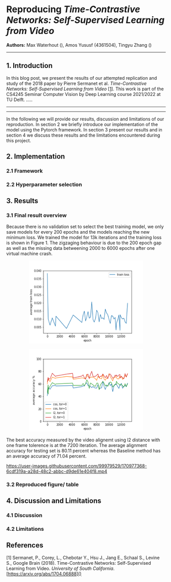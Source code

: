 # Reproducing *Time-Contrastive Networks: Self-Supervised Learning from Video*
**Authors:** Max Waterhout (), Amos Yususf (4361504), Tingyu Zhang ()
***

## 1. Introduction
In this blog post, we present the results of our attempted replication and study of the 2018 paper by Pierre Sermanet et al. 
*Time-Contrastive Networks: Self-Supervised Learning from Video* [[1]](#1). This work is part of the CS4245 Seminar Computer Vision
by Deep Learning course 2021/2022 at TU Delft. 
.....



***
<!--
This is the syntax for a figure we still need an images folder, but this is just an outline
<p align="center">
<img src="images/figure_1_paper.png" width="750" height="261" alt="Figure 1 paper">
</p>
Figure 1 -->

***

In the following we will provide our results, discussion and limitations of our reproduction. In section 2 we briefly introduce our
implementation of the model using the Pytorch framework. In section 3 present our results and in section 4 we discuss these results
and the limitations encountered during this project.


## 2. Implementation

### 2.1 Framework


### 2.2 Hyperparameter selection 


## 3. Results

### 3.1 Final result overview
Because there is no validation set to select the best training model, we only save models for every 200 epochs and the models reaching the new minimum loss. We trained the model for 13k iterations and the training loss is shown in Figure 1.  The zigzaging behaviour is due to the 200 epoch gap as well as the missing data betweening 2000 to 6000 epochs after one virtual machine crash.   

<p align="center">
<img src="images/tain loss.png" width="360" height="261" alt="Training loss">
</p>



<p align="center">
<img src="./images/accuracy.png" width="360" height="261" alt="Figure 1 paper">
</p>

The best accuracy measured by the video alignemt using l2 distance with one frame tolerence is at the 7200 iteration. The average alignment accuracy for testing set is 80.11 percent whereas the Baseline method has an average accuracy of 71.04 percent. 



https://user-images.githubusercontent.com/99979529/170977368-6cdf319a-a28d-48c2-abbc-d9de61e404f8.mp4








### 3.2 Reproduced figure/ table


## 4. Discussion and Limitations

### 4.1 Discussion
### 4.2 Limitations

## References
<a id="1">[1]</a> Sermanet, P., Corey, L., Chebotar Y., Hsu J., Jang E., Schaal S., Levine S., Google Brain (2018). Time-Contrastive Networks: Self-Supervised Learning from Video. <i>University of South California</i>. [https://arxiv.org/abs/1704.06888]()











